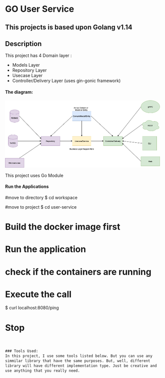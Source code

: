 # GO User Service

## This projects is based upon Golang v1.14

## Description
This project has  4 Domain layer :
 * Models Layer
 * Repository Layer
 * Usecase Layer  
 * Controller/Delivery Layer (uses gin-gonic framework)

#### The diagram:

<img src="/docs/img/clean-arch.png">

This project uses Go Module

#### Run the Applications

#move to directory
$ cd workspace

#move to project
$ cd user-service

# Build the docker image first

# Run the application

# check if the containers are running

# Execute the call
$ curl localhost:8080/ping

# Stop
```


### Tools Used:
In this project, I use some tools listed below. But you can use any simmilar library that have the same purposes. But, well, different library will have different implementation type. Just be creative and use anything that you really need.